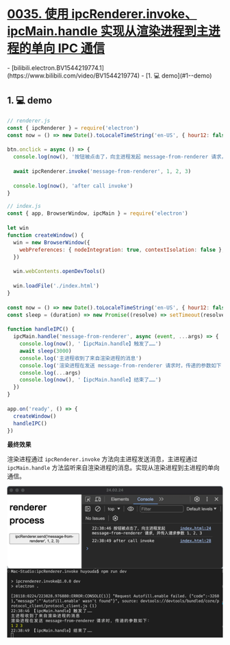 # [0035. 使用 ipcRenderer.invoke、ipcMain.handle 实现从渲染进程到主进程的单向 IPC 通信](https://github.com/Tdahuyou/electron/tree/main/0035.%20%E4%BD%BF%E7%94%A8%20ipcRenderer.invoke%E3%80%81ipcMain.handle%20%E5%AE%9E%E7%8E%B0%E4%BB%8E%E6%B8%B2%E6%9F%93%E8%BF%9B%E7%A8%8B%E5%88%B0%E4%B8%BB%E8%BF%9B%E7%A8%8B%E7%9A%84%E5%8D%95%E5%90%91%20IPC%20%E9%80%9A%E4%BF%A1)

<BilibiliOutsidePlayer id="BV1544219774" />
<!-- region:toc -->
- [bilibili.electron.BV1544219774.1](https://www.bilibili.com/video/BV1544219774)
- [1. 💻 demo](#1--demo)
<!-- endregion:toc -->

## 1. 💻 demo

```js
// renderer.js
const { ipcRenderer } = require('electron')
const now = () => new Date().toLocaleTimeString('en-US', { hour12: false, hour: '2-digit', minute: '2-digit', second: '2-digit' })

btn.onclick = async () => {
  console.log(now(), '按钮被点击了，向主进程发起 message-from-renderer 请求，并传入请求参数 1、2、3')

  await ipcRenderer.invoke('message-from-renderer', 1, 2, 3)

  console.log(now(), 'after call invoke')
}
```

```js
// index.js
const { app, BrowserWindow, ipcMain } = require('electron')

let win
function createWindow() {
  win = new BrowserWindow({
    webPreferences: { nodeIntegration: true, contextIsolation: false },
  })

  win.webContents.openDevTools()

  win.loadFile('./index.html')
}

const now = () => new Date().toLocaleTimeString('en-US', { hour12: false, hour: '2-digit', minute: '2-digit', second: '2-digit' })
const sleep = (duration) => new Promise((resolve) => setTimeout(resolve, duration))

function handleIPC() {
  ipcMain.handle('message-from-renderer', async (event, ...args) => {
    console.log(now(), '【ipcMain.handle】触发了……')
    await sleep(3000)
    console.log('主进程收到了来自渲染进程的消息')
    console.log('渲染进程在发送 message-from-renderer 请求时，传递的参数如下：')
    console.log(...args)
    console.log(now(), '【ipcMain.handle】结束了……')
  })
}

app.on('ready', () => {
  createWindow()
  handleIPC()
})
```

**最终效果**

渲染进程通过 `ipcRenderer.invoke` 方法向主进程发送消息，主进程通过 `ipcMain.handle` 方法监听来自渲染进程的消息。实现从渲染进程到主进程的单向通信。

![](md-imgs/2024-10-05-19-56-42.png)





